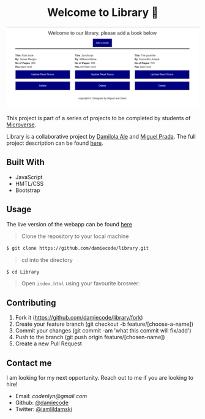 <h1 align="center">Welcome to Library 👋</h1>

<p>
  <a href="https://rawcdn.githack.com/damiecode/library/62179f3cc68f860c2025cfbde62c6c058b8f66a3/index.html" target="_blank">
    <img alt="Website" src="library.png" />
  </a>
</p>

This project is part of a series of projects to be completed by students of [Microverse](https://www.microverse.org/ 'The Global School for Remote Software Developers!').

Library is a collaborative project by [Damilola Ale](https://github.com/damiecode) and [Miguel Prada](https://github.com/mapra99). The full project description can be found [here](https://www.theodinproject.com/courses/javascript/lessons/library).

## Built With

- JavaScript
- HMTL/CSS
- Bootstrap

## Usage

The live version of the webapp can be found [here](https://rawcdn.githack.com/damiecode/library/62179f3cc68f860c2025cfbde62c6c058b8f66a3/index.htmll)

> Clone the repository to your local machine

```sh
$ git clone https://github.com/damiecode/library.git
```

> cd into the directory

```sh
$ cd Library
```

> Open `index.html` using your favourite broswer: 

## Contributing

1. Fork it (https://github.com/damiecode/library/fork)
2. Create your feature branch (git checkout -b feature/[choose-a-name])
3. Commit your changes (git commit -am 'what this commit will fix/add')
4. Push to the branch (git push origin feature/[chosen-name])
5. Create a new Pull Request

## Contact me

  I am looking for my next opportunity. Reach out to me if you are looking to hire!
- Email: _codenlyn@gmail.com_
- Github: [@damiecode](https://github.com/damiecode)
- Twitter: [@iamlildamski](https://twitter.com/iamlildamski)
